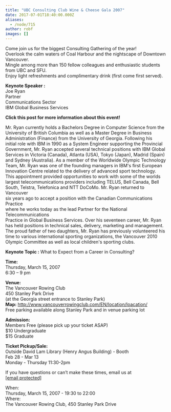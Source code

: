 ```yaml
---
title: "UBC Consulting Club Wine & Cheese Gala 2007"
date: 2017-07-01T18:40:00.000Z
aliases:
  - /node/715
author: robf
images: []
---
```


<div class="field field-name-body field-type-text-with-summary field-label-hidden"><div class="field-items"><div class="field-item even"><p>Come join us for the biggest Consulting Gathering of the year!<br>
Overlook the calm waters of Coal Harbour and the nightscape of Downtown Vancouver.<br>
Mingle among more than 150 fellow colleagues and enthusiastic students from UBC and SFU.<br>
Enjoy light refreshments and complimentary drink (first come first served).</p>
<p><b>Keynote Speaker :</b><br>
Joe Ryan<br>
Partner<br>
Communications Sector<br>
IBM Global Business Services</p>
<p><b>Click this post for more information about this event!</b></p>
<!--break--><p>Mr. Ryan currently holds a Bachelors Degree in Computer Science from the<br>
University of British Columbia as well as a Master Degree in Business<br>
Administration (Finance) from the University of Georgia.  Following his<br>
initial role with IBM in 1990 as a System Engineer supporting the Provincial<br>
Government, Mr. Ryan accepted several technical positions with IBM Global<br>
Services in Victoria (Canada), Atlanta (USA), Tokyo (Japan), Madrid (Spain)<br>
and Sydney (Australia).  As a member of the Worldwide Olympic Technology<br>
Team, Mr. Ryan was one of the founding managers in IBM&apos;s first European<br>
Innovation Centre related to the delivery of advanced sport technology.<br>
This appointment provided opportunities to work with some of the worlds<br>
largest telecommunications providers including TELUS, Bell Canada, Bell<br>
South, Telstra, Telefonica and NTT DoCoMo.  Mr. Ryan returned to Vancouver<br>
six years ago to accept a position with the Canadian Communications Practice<br>
where he works today as the lead Partner for the National Telecommunications<br>
Practice in Global Business Services.  Over his seventeen career, Mr. Ryan<br>
has held positions in technical sales, delivery, marketing and management.<br>
The proud father of two daughters, Mr. Ryan has previously volunteered his<br>
time to various international sporting organizations, the Vancouver 2010<br>
Olympic Committee as well as local children&apos;s sporting clubs.</p>
<p><b>Keynote Topic :</b>  What to Expect from a Career in Consulting?</p>
<p><b>Time:</b><br>
Thursday, March 15, 2007<br>
6:30 &#x2013; 9 pm</p>
<p><b>Venue:</b><br>
The Vancouver Rowing Club<br>
450 Stanley Park Drive<br>
(at the Georgia street entrance to Stanley Park)<br>
<b>Map:</b> <a href="http://www.vancouverrowingclub.com/EN/location/loacation/">http://www.vancouverrowingclub.com/EN/location/loacation/</a><br>
Free parking available along Stanley Park and in venue parking lot</p>
<p><b>Admission:</b><br>
Members Free (please pick up your ticket ASAP)<br>
$10 Undergraduate<br>
$15 Graduate</p>
<p><b>Ticket Pickup/Sale:</b><br>
Outside David Lam Library (Henry Angus Building) - Booth<br>
Feb 28 - Mar 13<br>
Monday - Thursday 11:30-2pm</p>
<p>If you have questions or can&#x2019;t make these times, email us at <a href="/cdn-cgi/l/email-protection#73101c1d00061f071a1d14101f061133141e121a1f5d101c1e"><span class="__cf_email__" data-cfemail="d2b1bdbca1a7bea6bbbcb5b1bea7b092b5bfb3bbbefcb1bdbf">[email&#xA0;protected]</span></a></p>
</div></div></div><div class="field field-name-field-dates field-type-datetime field-label-above"><div class="field-label">When:&#xA0;</div><div class="field-items"><div class="field-item even"><span class="date-display-single">Thursday, March 15, 2007 - <span class="date-display-range"><span class="date-display-start">19:30</span> to <span class="date-display-end">22:00</span></span></span></div></div></div><div class="field field-name-field-location field-type-text field-label-above"><div class="field-label">Where:&#xA0;</div><div class="field-items"><div class="field-item even">The Vancouver Rowing Club, 450 Stanley Park Drive </div></div></div>    <footer>
          </footer>
